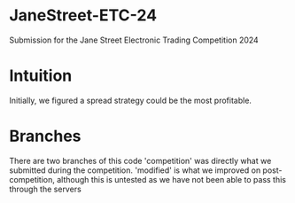 # JaneStreet-ETC-24
Submission for the Jane Street Electronic Trading Competition 2024

# Intuition
Initially, we figured a spread strategy could be the most profitable.

# Branches
There are two branches of this code 'competition' was directly what we submitted during the competition. 'modified' is what we improved on post-competition, although this is untested as we have not been able to pass this through the servers
